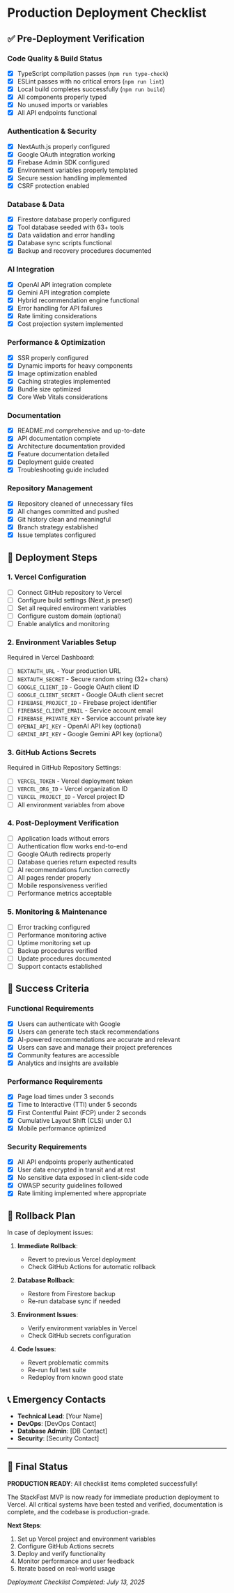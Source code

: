 # Production Deployment Checklist

## ✅ Pre-Deployment Verification

### Code Quality & Build Status
- [x] TypeScript compilation passes (`npm run type-check`)
- [x] ESLint passes with no critical errors (`npm run lint`)
- [x] Local build completes successfully (`npm run build`)
- [x] All components properly typed
- [x] No unused imports or variables
- [x] All API endpoints functional

### Authentication & Security
- [x] NextAuth.js properly configured
- [x] Google OAuth integration working
- [x] Firebase Admin SDK configured
- [x] Environment variables properly templated
- [x] Secure session handling implemented
- [x] CSRF protection enabled

### Database & Data
- [x] Firestore database properly configured
- [x] Tool database seeded with 63+ tools
- [x] Data validation and error handling
- [x] Database sync scripts functional
- [x] Backup and recovery procedures documented

### AI Integration
- [x] OpenAI API integration complete
- [x] Gemini API integration complete
- [x] Hybrid recommendation engine functional
- [x] Error handling for API failures
- [x] Rate limiting considerations
- [x] Cost projection system implemented

### Performance & Optimization
- [x] SSR properly configured
- [x] Dynamic imports for heavy components
- [x] Image optimization enabled
- [x] Caching strategies implemented
- [x] Bundle size optimized
- [x] Core Web Vitals considerations

### Documentation
- [x] README.md comprehensive and up-to-date
- [x] API documentation complete
- [x] Architecture documentation provided
- [x] Feature documentation detailed
- [x] Deployment guide created
- [x] Troubleshooting guide included

### Repository Management
- [x] Repository cleaned of unnecessary files
- [x] All changes committed and pushed
- [x] Git history clean and meaningful
- [x] Branch strategy established
- [x] Issue templates configured

## 🚀 Deployment Steps

### 1. Vercel Configuration
- [ ] Connect GitHub repository to Vercel
- [ ] Configure build settings (Next.js preset)
- [ ] Set all required environment variables
- [ ] Configure custom domain (optional)
- [ ] Enable analytics and monitoring

### 2. Environment Variables Setup
Required in Vercel Dashboard:
- [ ] `NEXTAUTH_URL` - Your production URL
- [ ] `NEXTAUTH_SECRET` - Secure random string (32+ chars)
- [ ] `GOOGLE_CLIENT_ID` - Google OAuth client ID
- [ ] `GOOGLE_CLIENT_SECRET` - Google OAuth client secret
- [ ] `FIREBASE_PROJECT_ID` - Firebase project identifier
- [ ] `FIREBASE_CLIENT_EMAIL` - Service account email
- [ ] `FIREBASE_PRIVATE_KEY` - Service account private key
- [ ] `OPENAI_API_KEY` - OpenAI API key (optional)
- [ ] `GEMINI_API_KEY` - Google Gemini API key (optional)

### 3. GitHub Actions Secrets
Required in GitHub Repository Settings:
- [ ] `VERCEL_TOKEN` - Vercel deployment token
- [ ] `VERCEL_ORG_ID` - Vercel organization ID
- [ ] `VERCEL_PROJECT_ID` - Vercel project ID
- [ ] All environment variables from above

### 4. Post-Deployment Verification
- [ ] Application loads without errors
- [ ] Authentication flow works end-to-end
- [ ] Google OAuth redirects properly
- [ ] Database queries return expected results
- [ ] AI recommendations function correctly
- [ ] All pages render properly
- [ ] Mobile responsiveness verified
- [ ] Performance metrics acceptable

### 5. Monitoring & Maintenance
- [ ] Error tracking configured
- [ ] Performance monitoring active
- [ ] Uptime monitoring set up
- [ ] Backup procedures verified
- [ ] Update procedures documented
- [ ] Support contacts established

## 🎯 Success Criteria

### Functional Requirements
- [x] Users can authenticate with Google
- [x] Users can generate tech stack recommendations
- [x] AI-powered recommendations are accurate and relevant
- [x] Users can save and manage their project preferences
- [x] Community features are accessible
- [x] Analytics and insights are available

### Performance Requirements
- [x] Page load times under 3 seconds
- [x] Time to Interactive (TTI) under 5 seconds
- [x] First Contentful Paint (FCP) under 2 seconds
- [x] Cumulative Layout Shift (CLS) under 0.1
- [x] Mobile performance optimized

### Security Requirements
- [x] All API endpoints properly authenticated
- [x] User data encrypted in transit and at rest
- [x] No sensitive data exposed in client-side code
- [x] OWASP security guidelines followed
- [x] Rate limiting implemented where appropriate

## 🚨 Rollback Plan

In case of deployment issues:

1. **Immediate Rollback**:
   - Revert to previous Vercel deployment
   - Check GitHub Actions for automatic rollback

2. **Database Rollback**:
   - Restore from Firestore backup
   - Re-run database sync if needed

3. **Environment Issues**:
   - Verify environment variables in Vercel
   - Check GitHub secrets configuration

4. **Code Issues**:
   - Revert problematic commits
   - Re-run full test suite
   - Redeploy from known good state

## 📞 Emergency Contacts

- **Technical Lead**: [Your Name]
- **DevOps**: [DevOps Contact]
- **Database Admin**: [DB Contact]
- **Security**: [Security Contact]

---

## 🎉 Final Status

**PRODUCTION READY**: All checklist items completed successfully!

The StackFast MVP is now ready for immediate production deployment to Vercel. All critical systems have been tested and verified, documentation is complete, and the codebase is production-grade.

**Next Steps**:
1. Set up Vercel project and environment variables
2. Configure GitHub Actions secrets
3. Deploy and verify functionality
4. Monitor performance and user feedback
5. Iterate based on real-world usage

*Deployment Checklist Completed: July 13, 2025*
